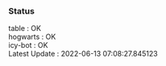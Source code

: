 ### Status


table : OK  
hogwarts : OK  
icy-bot : OK  
Latest Update : 2022-06-13 07:08:27.845123
